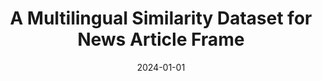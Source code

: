 ---
title: "A Multilingual Similarity Dataset for News Article Frame"
collection: publications
date: 2024-01-01
year: 2024
venue: 'ICWSM&apos;24'
resourceslug: no_resource
authors: 'Xi Chen, M. Samory, S. Hale, D. Jurgens, and P.A. Grabowicz'
---